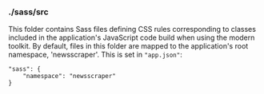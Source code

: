 ### ./sass/src

This folder contains Sass files defining CSS rules corresponding to classes
included in the application's JavaScript code build when using the modern toolkit.
By default, files in this folder are mapped to the application's root namespace, 'newsscraper'.
This is set in `"app.json"`:

    "sass": {
        "namespace": "newsscraper"
    }